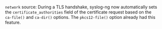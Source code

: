 `network` source: During a TLS handshake, syslog-ng now automatically sets the
`certificate_authorities` field of the certificate request based on the `ca-file()`
and `ca-dir()` options. The `pkcs12-file()` option already had this feature.
